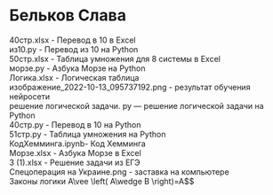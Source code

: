 # Бельков Слава
40стр.xlsx - Перевод в 10 в Excel        
из10.py - Перевод из 10 на Python        
50стр.xlsx - Таблица умножения для 8 системы в Excel            
морзе.py - Азбука Морзе на Python          
Логика.xlsx - Логическая таблица       
изображение_2022-10-13_095737192.png - результат обучения нейросети          
решение логической задачи. py — решение логической задачи на Python     
40стр.py - Перевод в 10 на Python      
51стр.py - Таблица умножения на Python          
КодХемминга.ipynb- Код Хемминга      
Морзе.xlsx - Азбука Морзе в Excel       
3 (1).xlsx - Решение задачи из ЕГЭ        
Спецоперация на Украине.png - заставка на компьютере            
Законы логики
A\vee \left( A\wedge B \right)=A$$
